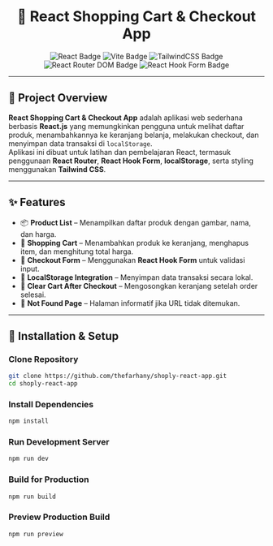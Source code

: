 <h1 align="center">🛒 React Shopping Cart & Checkout App</h1>

<p align="center">
  <img src="https://img.shields.io/badge/React-18.0.0-61DAFB?logo=react" alt="React Badge" />
  <img src="https://img.shields.io/badge/Vite-5.0-646CFF?logo=vite" alt="Vite Badge" />
  <img src="https://img.shields.io/badge/TailwindCSS-3.4-06B6D4?logo=tailwindcss" alt="TailwindCSS Badge" />
  <img src="https://img.shields.io/badge/React%20Router%20DOM-6.0-CA4245?logo=reactrouter" alt="React Router DOM Badge" />
  <img src="https://img.shields.io/badge/React%20Hook%20Form-7.0-EC5990?logo=reacthookform" alt="React Hook Form Badge" />
</p>

---

## 📌 Project Overview

**React Shopping Cart & Checkout App** adalah aplikasi web sederhana berbasis **React.js** yang memungkinkan pengguna untuk melihat daftar produk, menambahkannya ke keranjang belanja, melakukan checkout, dan menyimpan data transaksi di `localStorage`.  
Aplikasi ini dibuat untuk latihan dan pembelajaran React, termasuk penggunaan **React Router**, **React Hook Form**, **localStorage**, serta styling menggunakan **Tailwind CSS**.

---

## ✨ Features

- 📦 **Product List** – Menampilkan daftar produk dengan gambar, nama, dan harga.
- 🛒 **Shopping Cart** – Menambahkan produk ke keranjang, menghapus item, dan menghitung total harga.
- 📝 **Checkout Form** – Menggunakan **React Hook Form** untuk validasi input.
- 💾 **LocalStorage Integration** – Menyimpan data transaksi secara lokal.
- 🔄 **Clear Cart After Checkout** – Mengosongkan keranjang setelah order selesai.
- 🚫 **Not Found Page** – Halaman informatif jika URL tidak ditemukan.

---

## 🚀 Installation & Setup

### Clone Repository

```bash
git clone https://github.com/thefarhany/shoply-react-app.git
cd shoply-react-app
```

### Install Dependencies

```bash
npm install
```

### Run Development Server

```bash
npm run dev
```

### Build for Production

```bash
npm run build
```

### Preview Production Build

```bash
npm run preview
```
